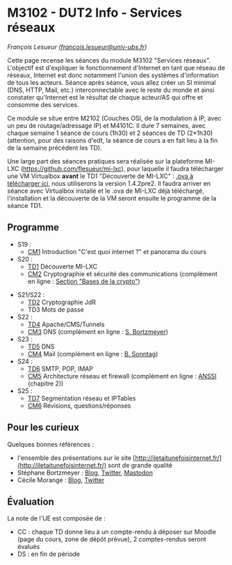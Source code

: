 # M3102 - DUT2 Info - Services réseaux

_François Lesueur ([francois.lesueur@univ-ubs.fr](mailto:francois.lesueur@univ-ubs.fr))_

Cette page recense les séances du module M3102 "Services réseaux". L'objectif est d'expliquer le fonctionnement d'Internet en tant que réseau de réseaux, Internet est donc notamment l'union des systèmes d'information de tous les acteurs. Séance après séance, vous allez créer un SI minimal (DNS, HTTP, Mail, etc.) interconnectable avec le reste du monde et ainsi constater qu'Internet est le résultat de chaque acteur/AS qui offre et consomme des services.

Ce module se situe entre M2102 (Couches OSI, de la modulation à IP, avec un peu de routage/adressage IP) et M4101C. Il dure 7 semaines, avec chaque semaine 1 séance de cours (1h30) et 2 séances de TD (2*1h30) (attention, pour des raisons d'edt, la séance de cours a en fait lieu à la fin de la semaine précédent les TD).

Une large part des séances pratiques sera réalisée sur la plateforme MI-LXC (https://github.com/flesueur/mi-lxc), pour laquelle il faudra télécharger une VM Virtualbox **avant** le TD1 "Découverte de MI-LXC" : [.ova à télécharger ici](https://filesender.renater.fr/?s=download&token=adb51140-dae2-4cc6-ba1c-15cd1f91c913), nous utiliserons la version 1.4.2pre2. Il faudra arriver en séance avec Virtualbox installé et le .ova de MI-LXC déjà téléchargé, l'installation et la découverte de la VM seront ensuite le programme de la séance TD1.


## Programme

* S19 :
  * [CM1](cm1.md) Introduction "C'est quoi internet ?" et panorama du cours
* S20 :
  * [TD1](td1-milxc.md) Découverte MI-LXC
  * [CM2](cm2-crypto.md) Cryptographie et sécurité des communications (complément en ligne : [Section "Bases de la crypto"](https://github.com/flesueur/csc/blob/master/cours.md#bases-de-la-crypto))
<!--  * [TD1.2](td1.2-shell.md) Wargame shell -->
* S21/S22 :
  * [TD2](td2.1-crypto.md) Cryptographie JdR
  * TD3 Mots de passe
* S22 :
  * [TD4](td2.2-apache.md) Apache/CMS/Tunnels
  * [CM3](cm3-dns.md) DNS (complément en ligne : [S. Bortzmeyer](https://www.iletaitunefoisinternet.fr/post/1-dns-bortzmeyer/))
* S23 :
  * [TD5](td3.1-dns.md) DNS
  * [CM4](cm4-mail.md) Mail (complément en ligne : [B. Sonntag](https://www.iletaitunefoisinternet.fr/post/7-email-sonntag/))
* S24 :
  * [TD6](td4.1-mail.md) SMTP, POP, IMAP
  * [CM5](cm5-archi.md) Architecture réseau et firewall (complément en ligne : [ANSSI](https://www.ssi.gouv.fr/administration/guide/definition-dune-architecture-de-passerelle-dinterconnexion-securisee/) (chapitre 2))
* S25 :
  * [TD7](td5.1-archi.md) Segmentation réseau et IPTables
  * [CM6](cm6-wrapup.md) Révisions, questions/réponses

<!--  * TD4.2 SPF, DKIM, Spam, webmail -->
<!-- * S5 :
  * [CM5](cm5-archi.md) Architecture réseau et firewall (complément en ligne : [ANSSI](https://www.ssi.gouv.fr/administration/guide/definition-dune-architecture-de-passerelle-dinterconnexion-securisee/) (chapitre 2))
  * [TD5.1](td5.1-archi.md) Segmentation réseau et IPTables
* S6 :
  * [TD6.1](td6.1-tunnels.md) Tunnels et bonus -->

## Pour les curieux

Quelques bonnes références :
* l'ensemble des présentations sur le site [http://iletaitunefoisinternet.fr/](http://iletaitunefoisinternet.fr/) sont de grande qualité
* Stéphane Bortzmeyer : [Blog](https://www.bortzmeyer.org/), [Twitter](https://twitter.com/bortzmeyer), [Mastodon](https://mastodon.gougere.fr/@bortzmeyer)
* Cécile Morange : [Blog](https://blog.ataxya.net/), [Twitter](https://twitter.com/AtaxyaNetwork/)

## Évaluation

La note de l'UE est composée de :
* CC : chaque TD donne lieu à un compte-rendu à déposer sur Moodle (page du cours, zone de dépôt prévue), 2 comptes-rendus seront évalués
* DS : en fin de période
